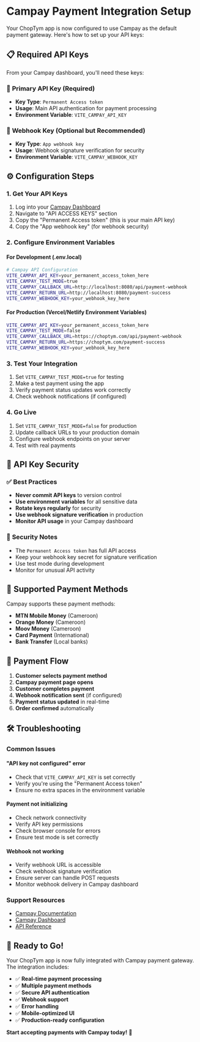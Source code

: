 # Campay Payment Integration Setup

Your ChopTym app is now configured to use Campay as the default payment gateway. Here's how to set up your API keys:

## 📋 **Required API Keys**

From your Campay dashboard, you'll need these keys:

### 🔑 **Primary API Key (Required)**
- **Key Type**: `Permanent Access token`
- **Usage**: Main API authentication for payment processing
- **Environment Variable**: `VITE_CAMPAY_API_KEY`

### 🔐 **Webhook Key (Optional but Recommended)**
- **Key Type**: `App webhook key`
- **Usage**: Webhook signature verification for security
- **Environment Variable**: `VITE_CAMPAY_WEBHOOK_KEY`

## ⚙️ **Configuration Steps**

### 1. **Get Your API Keys**
1. Log into your [Campay Dashboard](https://campay.net)
2. Navigate to "API ACCESS KEYS" section
3. Copy the "Permanent Access token" (this is your main API key)
4. Copy the "App webhook key" (for webhook security)

### 2. **Configure Environment Variables**

#### **For Development (.env.local)**
```bash
# Campay API Configuration
VITE_CAMPAY_API_KEY=your_permanent_access_token_here
VITE_CAMPAY_TEST_MODE=true
VITE_CAMPAY_CALLBACK_URL=http://localhost:8080/api/payment-webhook
VITE_CAMPAY_RETURN_URL=http://localhost:8080/payment-success
VITE_CAMPAY_WEBHOOK_KEY=your_webhook_key_here
```

#### **For Production (Vercel/Netlify Environment Variables)**
```bash
VITE_CAMPAY_API_KEY=your_permanent_access_token_here
VITE_CAMPAY_TEST_MODE=false
VITE_CAMPAY_CALLBACK_URL=https://choptym.com/api/payment-webhook
VITE_CAMPAY_RETURN_URL=https://choptym.com/payment-success
VITE_CAMPAY_WEBHOOK_KEY=your_webhook_key_here
```

### 3. **Test Your Integration**
1. Set `VITE_CAMPAY_TEST_MODE=true` for testing
2. Make a test payment using the app
3. Verify payment status updates work correctly
4. Check webhook notifications (if configured)

### 4. **Go Live**
1. Set `VITE_CAMPAY_TEST_MODE=false` for production
2. Update callback URLs to your production domain
3. Configure webhook endpoints on your server
4. Test with real payments

## 🔧 **API Key Security**

### ✅ **Best Practices**
- **Never commit API keys** to version control
- **Use environment variables** for all sensitive data
- **Rotate keys regularly** for security
- **Use webhook signature verification** in production
- **Monitor API usage** in your Campay dashboard

### 🚨 **Security Notes**
- The `Permanent Access token` has full API access
- Keep your webhook key secret for signature verification
- Use test mode during development
- Monitor for unusual API activity

## 📱 **Supported Payment Methods**

Campay supports these payment methods:
- **MTN Mobile Money** (Cameroon)
- **Orange Money** (Cameroon)
- **Moov Money** (Cameroon)
- **Card Payment** (International)
- **Bank Transfer** (Local banks)

## 🔄 **Payment Flow**

1. **Customer selects payment method**
2. **Campay payment page opens**
3. **Customer completes payment**
4. **Webhook notification sent** (if configured)
5. **Payment status updated** in real-time
6. **Order confirmed** automatically

## 🛠️ **Troubleshooting**

### **Common Issues**

#### **"API key not configured" error**
- Check that `VITE_CAMPAY_API_KEY` is set correctly
- Verify you're using the "Permanent Access token"
- Ensure no extra spaces in the environment variable

#### **Payment not initializing**
- Check network connectivity
- Verify API key permissions
- Check browser console for errors
- Ensure test mode is set correctly

#### **Webhook not working**
- Verify webhook URL is accessible
- Check webhook signature verification
- Ensure server can handle POST requests
- Monitor webhook delivery in Campay dashboard

### **Support Resources**
- [Campay Documentation](https://docs.campay.net)
- [Campay Dashboard](https://campay.net)
- [API Reference](https://docs.campay.net/api)

## 🎉 **Ready to Go!**

Your ChopTym app is now fully integrated with Campay payment gateway. The integration includes:

- ✅ **Real-time payment processing**
- ✅ **Multiple payment methods**
- ✅ **Secure API authentication**
- ✅ **Webhook support**
- ✅ **Error handling**
- ✅ **Mobile-optimized UI**
- ✅ **Production-ready configuration**

**Start accepting payments with Campay today!** 🚀 